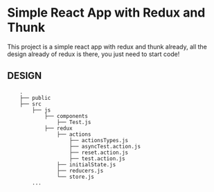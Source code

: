 # Simple React App with Redux and Thunk

This project is a simple react app with redux and thunk already, all the design already of redux is there, you just need to start code!

## DESIGN

        .
        ├── public                
        ├── src 
            ├── js
                ├── components
                    ├── Test.js       
                ├── redux
                    ├── actions
                        ├── actionsTypes.js
                        ├── asyncTest.action.js
                        ├── reset.action.js
                        ├── test.action.js
                    ├── initialState.js
                    ├── reducers.js
                    └── store.js
            ...       
